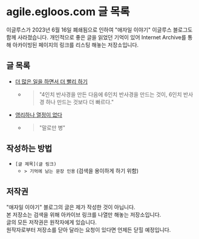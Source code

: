 # agile.egloos.com 글 목록

이글루스가 2023년 6월 16일 폐쇄됨으로 인하여 "애자일 이야기" 이글루스 블로그도 함께 사라졌습니다. 개인적으로 좋은 글을 읽었던 기억이 있어 Internet Archive를 통해 아카이빙된 페이지의 링크를 리스팅 해놓는 저장소입니다.

## 글 목록

- [더 많은 일을 하면서 더 빨리 하기](https://web.archive.org/web/20230330024213/http://agile.egloos.com/1762301)
  - > "4인치 반사경을 만든 다음에 6인치 반사경을 만드는 것이, 6인치 반사경 하나 만드는 것보다 더 빠르다."
- [영리하나 열정이 없다](https://web.archive.org/web/20230330015420/http://agile.egloos.com/5304902)
  - > "말로만 병"

## 작성하는 방법

- `[글 제목](글 링크)`
  - `> 기억에 남는 문장 인용`  (검색을 용이하게 하기 위함)

## 저작권

"애자일 이야기" 블로그의 글은 제가 작성한 것이 아닙니다.  
본 저장소는 검색을 위해 아카이브 링크를 나열만 해놓는 저장소입니다.  
글의 모든 저작권은 원작자에게 있습니다.  
원작자로부터 저장소를 닫아 달라는 요청이 있다면 언제든 닫힐 예정입니다.
